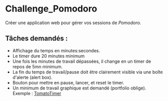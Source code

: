 # Challenge_Pomodoro
Créer une application web pour gérer vos sessions de _Pomodoro_. 


## Tâches demandés : 

* Affichage du temps en minutes:secondes.
* Le timer dure 20 minutes minimum
* Une fois les minutes de travail dépassées, il change en un timer de repos de 5mn minimum.
* La fin du temps de travail/pause doit être clairement visible via une boîte d'alerte (alert box).
* Bouton pour mettre en pause, lancer, et reset le timer.
* Un minimum de travail graphique est demandé (portfolio oblige). Exemple : [TomatoTimer](https://tomato-timer.com/)


